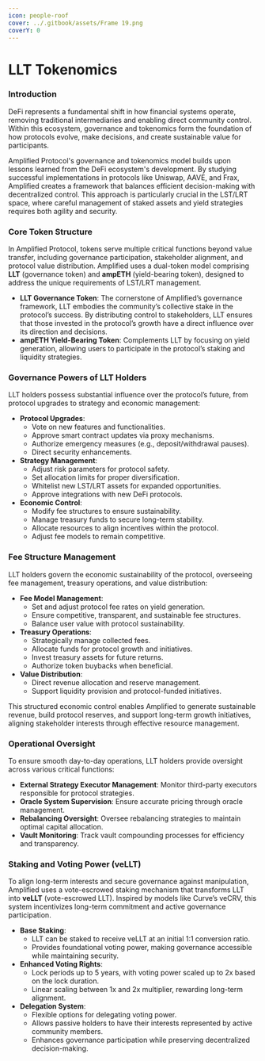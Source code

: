 ```yaml
---
icon: people-roof
cover: ../.gitbook/assets/Frame 19.png
coverY: 0
---
```


# LLT Tokenomics

### Introduction

DeFi represents a fundamental shift in how financial systems operate, removing traditional intermediaries and enabling direct community control. Within this ecosystem, governance and tokenomics form the foundation of how protocols evolve, make decisions, and create sustainable value for participants.

Amplified Protocol's governance and tokenomics model builds upon lessons learned from the DeFi ecosystem's development. By studying successful implementations in protocols like Uniswap, AAVE, and Frax, Amplified creates a framework that balances efficient decision-making with decentralized control. This approach is particularly crucial in the LST/LRT space, where careful management of staked assets and yield strategies requires both agility and security.

### **Core Token Structure**

In Amplified Protocol, tokens serve multiple critical functions beyond value transfer, including governance participation, stakeholder alignment, and protocol value distribution. Amplified uses a dual-token model comprising **LLT** (governance token) and **ampETH** (yield-bearing token), designed to address the unique requirements of LST/LRT management.

* **LLT Governance Token**: The cornerstone of Amplified’s governance framework, LLT embodies the community’s collective stake in the protocol’s success. By distributing control to stakeholders, LLT ensures that those invested in the protocol’s growth have a direct influence over its direction and decisions.
* **ampETH Yield-Bearing Token**: Complements LLT by focusing on yield generation, allowing users to participate in the protocol’s staking and liquidity strategies.

### **Governance Powers of LLT Holders**

LLT holders possess substantial influence over the protocol’s future, from protocol upgrades to strategy and economic management:

* **Protocol Upgrades**:
  * Vote on new features and functionalities.
  * Approve smart contract updates via proxy mechanisms.
  * Authorize emergency measures (e.g., deposit/withdrawal pauses).
  * Direct security enhancements.
* **Strategy Management**:
  * Adjust risk parameters for protocol safety.
  * Set allocation limits for proper diversification.
  * Whitelist new LST/LRT assets for expanded opportunities.
  * Approve integrations with new DeFi protocols.
* **Economic Control**:
  * Modify fee structures to ensure sustainability.
  * Manage treasury funds to secure long-term stability.
  * Allocate resources to align incentives within the protocol.
  * Adjust fee models to remain competitive.

### **Fee Structure Management**

LLT holders govern the economic sustainability of the protocol, overseeing fee management, treasury operations, and value distribution:

* **Fee Model Management**:
  * Set and adjust protocol fee rates on yield generation.
  * Ensure competitive, transparent, and sustainable fee structures.
  * Balance user value with protocol sustainability.
* **Treasury Operations**:
  * Strategically manage collected fees.
  * Allocate funds for protocol growth and initiatives.
  * Invest treasury assets for future returns.
  * Authorize token buybacks when beneficial.
* **Value Distribution**:
  * Direct revenue allocation and reserve management.
  * Support liquidity provision and protocol-funded initiatives.

This structured economic control enables Amplified to generate sustainable revenue, build protocol reserves, and support long-term growth initiatives, aligning stakeholder interests through effective resource management.

### **Operational Oversight**

To ensure smooth day-to-day operations, LLT holders provide oversight across various critical functions:

* **External Strategy Executor Management**: Monitor third-party executors responsible for protocol strategies.
* **Oracle System Supervision**: Ensure accurate pricing through oracle management.
* **Rebalancing Oversight**: Oversee rebalancing strategies to maintain optimal capital allocation.
* **Vault Monitoring**: Track vault compounding processes for efficiency and transparency.

### **Staking and Voting Power (veLLT)**

To align long-term interests and secure governance against manipulation, Amplified uses a vote-escrowed staking mechanism that transforms LLT into **veLLT** (vote-escrowed LLT). Inspired by models like Curve’s veCRV, this system incentivizes long-term commitment and active governance participation.

* **Base Staking**:
  * LLT can be staked to receive veLLT at an initial 1:1 conversion ratio.
  * Provides foundational voting power, making governance accessible while maintaining security.
* **Enhanced Voting Rights**:
  * Lock periods up to 5 years, with voting power scaled up to 2x based on the lock duration.
  * Linear scaling between 1x and 2x multiplier, rewarding long-term alignment.
* **Delegation System**:
  * Flexible options for delegating voting power.
  * Allows passive holders to have their interests represented by active community members.
  * Enhances governance participation while preserving decentralized decision-making.
